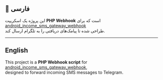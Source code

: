 ## 📌 فارسی
این پروژه یک اسکریپت **PHP Webhook** است که برای  
[android_income_sms_gateway_webhook](https://github.com/bogkonstantin/android_income_sms_gateway_webhook)  
طراحی شده تا پیامک‌های دریافتی را به تلگرام ارسال کند.

---

## English
This project is a **PHP Webhook script** for  
[android_income_sms_gateway_webhook](https://github.com/bogkonstantin/android_income_sms_gateway_webhook),  
designed to forward incoming SMS messages to Telegram.
